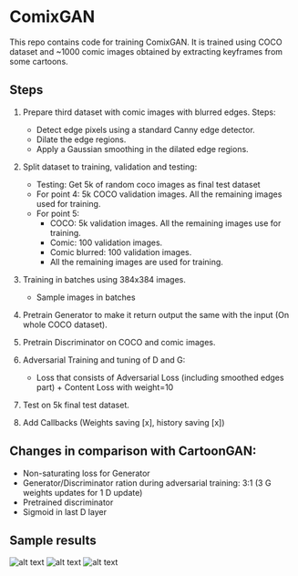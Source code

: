 # ComixGAN

This repo contains code for training ComixGAN. It is trained using COCO dataset and ~1000 comic images obtained by extracting keyframes from some cartoons.


## Steps

1. Prepare third dataset with comic images with blurred edges. Steps:
    - Detect edge pixels using a standard Canny edge detector.
    - Dilate the edge regions. 
    - Apply a Gaussian smoothing in the dilated edge regions.  
         
2. Split dataset to training, validation and testing:
    - Testing: Get 5k of random coco images as final test dataset
    - For point 4: 5k COCO validation images. All the remaining images used for training.
    - For point 5:
        - COCO: 5k validation images. All the remaining images use for training.
        - Comic: 100 validation images.
        - Comic blurred: 100 validation images.
        - All the remaining images are used for training.          
          
3. Training in batches using 384x384 images.
    - Sample images in batches   
4. Pretrain Generator to make it return output the same with the input (On whole COCO dataset).
5. Pretrain Discriminator on COCO and comic images.
6. Adversarial Training and tuning of D and G:
    - Loss that consists of Adversarial Loss (including smoothed edges part) + Content Loss with weight=10 
7. Test on 5k final test dataset.
8. Add Callbacks (Weights saving [x], history saving [x])

## Changes in comparison with CartoonGAN:
- Non-saturating loss for Generator
- Generator/Discriminator ration during adversarial training: 3:1 (3 G weights updates for 1 D update) 
- Pretrained discriminator
- Sigmoid in last D layer

## Sample results

![alt text](https://github.com/maciej3031/comixGAN/blob/master/examples/example1.png)
![alt text](https://github.com/maciej3031/comixGAN/blob/master/examples/example2.png)
![alt text](https://github.com/maciej3031/comixGAN/blob/master/examples/example3.png)


